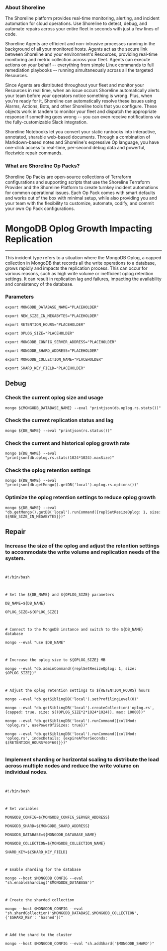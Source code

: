 
### About Shoreline
The Shoreline platform provides real-time monitoring, alerting, and incident automation for cloud operations. Use Shoreline to detect, debug, and automate repairs across your entire fleet in seconds with just a few lines of code.

Shoreline Agents are efficient and non-intrusive processes running in the background of all your monitored hosts. Agents act as the secure link between Shoreline and your environment's Resources, providing real-time monitoring and metric collection across your fleet. Agents can execute actions on your behalf -- everything from simple Linux commands to full remediation playbooks -- running simultaneously across all the targeted Resources.

Since Agents are distributed throughout your fleet and monitor your Resources in real time, when an issue occurs Shoreline automatically alerts your team before your operators notice something is wrong. Plus, when you're ready for it, Shoreline can automatically resolve these issues using Alarms, Actions, Bots, and other Shoreline tools that you configure. These objects work in tandem to monitor your fleet and dispatch the appropriate response if something goes wrong -- you can even receive notifications via the fully-customizable Slack integration.

Shoreline Notebooks let you convert your static runbooks into interactive, annotated, sharable web-based documents. Through a combination of Markdown-based notes and Shoreline's expressive Op language, you have one-click access to real-time, per-second debug data and powerful, fleetwide repair commands.

### What are Shoreline Op Packs?
Shoreline Op Packs are open-source collections of Terraform configurations and supporting scripts that use the Shoreline Terraform Provider and the Shoreline Platform to create turnkey incident automations for common operational issues. Each Op Pack comes with smart defaults and works out of the box with minimal setup, while also providing you and your team with the flexibility to customize, automate, codify, and commit your own Op Pack configurations.

# MongoDB Oplog Growth Impacting Replication
---

This incident type refers to a situation where the MongoDB Oplog, a capped collection in MongoDB that records all the write operations to a database, grows rapidly and impacts the replication process. This can occur for various reasons, such as high write volume or inefficient oplog retention settings. It can result in replication lag and failures, impacting the availability and consistency of the database.

### Parameters
```shell
export MONGODB_DATABASE_NAME="PLACEHOLDER"

export NEW_SIZE_IN_MEGABYTES="PLACEHOLDER"

export RETENTION_HOURS="PLACEHOLDER"

export OPLOG_SIZE="PLACEHOLDER"

export MONGODB_CONFIG_SERVER_ADDRESS="PLACEHOLDER"

export MONGODB_SHARD_ADDRESS="PLACEHOLDER"

export MONGODB_COLLECTION_NAME="PLACEHOLDER"

export SHARD_KEY_FIELD="PLACEHOLDER"
```

## Debug

### Check the current oplog size and usage
```shell
mongo ${MONGODB_DATABASE_NAME} --eval "printjson(db.oplog.rs.stats())"
```

### Check the current replication status and lag
```shell
mongo ${DB_NAME} --eval "printjson(rs.status())"
```

### Check the current and historical oplog growth rate
```shell
mongo ${DB_NAME} --eval "printjson(db.oplog.rs.stats(1024*1024).maxSize)"
```

### Check the oplog retention settings
```shell
mongo ${DB_NAME} --eval "printjson(db.getMongo().getDB('local').oplog.rs.options())"
```

### Optimize the oplog retention settings to reduce oplog growth
```shell
mongo ${DB_NAME} --eval "db.getMongo().getDB('local').runCommand({replSetResizeOplog: 1, size: ${NEW_SIZE_IN_MEGABYTES}})"
```

## Repair

### Increase the size of the oplog and adjust the retention settings to accommodate the write volume and replication needs of the system.
```shell


#!/bin/bash



# Set the ${DB_NAME} and ${OPLOG_SIZE} parameters

DB_NAME=${DB_NAME}

OPLOG_SIZE=${OPLOG_SIZE}



# Connect to the MongoDB instance and switch to the ${DB_NAME} database

mongo --eval "use $DB_NAME"



# Increase the oplog size to ${OPLOG_SIZE} MB

mongo --eval "db.adminCommand({replSetResizeOplog: 1, size: $OPLOG_SIZE})"



# Adjust the oplog retention settings to ${RETENTION_HOURS} hours

mongo --eval "db.getSiblingDB('local').setProfilingLevel(0)"

mongo --eval "db.getSiblingDB('local').createCollection('oplog.rs', {capped: true, size: $((OPLOG_SIZE*2*1024*1024)), max: 10000})"

mongo --eval "db.getSiblingDB('local').runCommand({collMod: 'oplog.rs', usePowerOf2Sizes: true})"

mongo --eval "db.getSiblingDB('local').runCommand({collMod: 'oplog.rs', indexDetails: {expireAfterSeconds: $(RETENTION_HOURS*60*60)}})"


```

### Implement sharding or horizontal scaling to distribute the load across multiple nodes and reduce the write volume on individual nodes.
```shell


#!/bin/bash



# Set variables

MONGODB_CONFIG=${MONGODB_CONFIG_SERVER_ADDRESS}

MONGODB_SHARD=${MONGODB_SHARD_ADDRESS}

MONGODB_DATABASE=${MONGODB_DATABASE_NAME}

MONGODB_COLLECTION=${MONGODB_COLLECTION_NAME}

SHARD_KEY=${SHARD_KEY_FIELD}



# Enable sharding for the database

mongo --host $MONGODB_CONFIG --eval "sh.enableSharding('$MONGODB_DATABASE')"



# Create the sharded collection

mongo --host $MONGODB_CONFIG --eval "sh.shardCollection('$MONGODB_DATABASE.$MONGODB_COLLECTION', {'$SHARD_KEY': 'hashed'})"



# Add the shard to the cluster

mongo --host $MONGODB_CONFIG --eval "sh.addShard('$MONGODB_SHARD')"


```